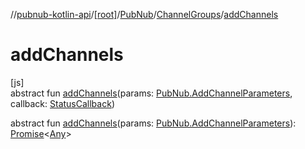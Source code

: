 //[pubnub-kotlin-api](../../../../index.md)/[[root]](../../index.md)/[PubNub](../index.md)/[ChannelGroups](index.md)/[addChannels](add-channels.md)

# addChannels

[js]\
abstract fun [addChannels](add-channels.md)(params: [PubNub.AddChannelParameters](../-add-channel-parameters/index.md), callback: [StatusCallback](../../-status-callback/index.md))

abstract fun [addChannels](add-channels.md)(params: [PubNub.AddChannelParameters](../-add-channel-parameters/index.md)): [Promise](https://kotlinlang.org/api/latest/jvm/stdlib/kotlin-stdlib/kotlin.js/-promise/index.html)&lt;[Any](https://kotlinlang.org/api/latest/jvm/stdlib/kotlin-stdlib/kotlin/-any/index.html)&gt;
